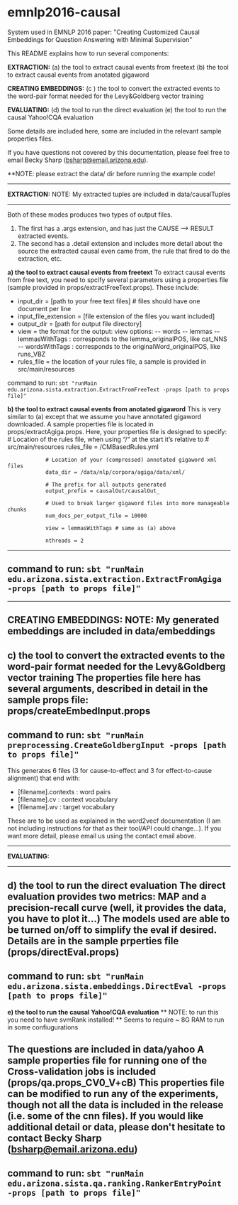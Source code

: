 # emnlp2016-causal

System used in EMNLP 2016 paper:
"Creating Customized Causal Embeddings for Question Answering with Minimal Supervision"

This README explains how to run several components:

__EXTRACTION:__
  (a) the tool to extract causal events from freetext
  (b) the tool to extract causal events from anotated gigaword
  
__CREATING EMBEDDINGS:__
  (c ) the tool to convert the extracted events to the word-pair format needed for the
      Levy&Goldberg vector training
  
__EVALUATING:__
  (d) the tool to run the direct evaluation
  (e) the tool to run the causal Yahoo!CQA evaluation
  
  Some details are included here, some are included in the relevant sample properties
	files.
	
If you have questions not covered by this documentation, please feel free to email
  Becky Sharp (bsharp@email.arizona.edu).
	
	
**NOTE: please extract the data/ dir before running the example code!

--------------------------------------------------------------------------------------------

__EXTRACTION:__
NOTE: My extracted tuples are included in data/causalTuples

--------------------------------------------------------------------------------------------
Both of these modes produces two types of output files.
1. The first has a .args extension, and has just the CAUSE --> RESULT extracted events.
2. The second has a .detail extension and includes more detail about the source the extracted causal even came from, the rule that fired to do the extraction, etc.

__a) the tool to extract causal events from freetext__
To extract causal events from free text, you need to spcify several parameters using
a properties file (sample provided in props/extractFreeText.props). These include: 
- input_dir = [path to your free text files] # files should have one document per line
- input_file_extension = [file extension of the files you want included]
- output_dir = [path for output file directory]
- view = the format for the output:
 							view options:
							    -- words
								-- lemmas
								-- lemmasWithTags : corresponds to the lemma_originalPOS, like cat_NNS
								-- wordsWithTags	: corresponds to the originalWord_originalPOS, like runs_VBZ
- rules_file = the location of your rules file, a sample is provided in src/main/resources

command to run:
`sbt "runMain edu.arizona.sista.extraction.ExtractFromFreeText -props [path to props file]"`


__b) the tool to extract causal events from anotated gigaword__
This is very similar to (a) except that we assume you have annotated gigaword downloaded.
A sample properties file is located in props/extractAgiga.props.  Here, your properties file is
designed to specify:
                # Location of the rules file, when using “/“ at the start it’s relative to 
				# src/main/resources
				rules_file = /CMBasedRules.yml
				
				# Location of your (compressed) annotated gigaword xml files
				data_dir = /data/nlp/corpora/agiga/data/xml/
				
				# The prefix for all outputs generated
				output_prefix = causalOut/causalOut_
				
				# Used to break larger gigaword files into more manageable chunks
				num_docs_per_output_file = 10000
				
				view = lemmasWithTags # same as (a) above
				
				nthreads = 2
---------------
command to run:
`sbt "runMain edu.arizona.sista.extraction.ExtractFromAgiga -props [path to props file]"`
---------------
						
--------------------------------------------------------------------------------------------
__CREATING EMBEDDINGS:__
	NOTE:  My generated embeddings are included in data/embeddings
--------------------------------------------------------------------------------------------
__c) the tool to convert the extracted events to the word-pair format needed for the Levy&Goldberg vector training__
The properties file here has several arguments, described in detail in the sample props file: props/createEmbedInput.props
---------------
command to run:
`sbt "runMain preprocessing.CreateGoldbergInput -props [path to props file]"`
---------------
			
This generates 6 files (3 for cause-to-effect and 3 for effect-to-cause alignment) that end with:
 - [filename].contexts : word pairs
 - [filename].cv : context vocabulary
 - [filename].wv : target vocabulary
	
These are to be used as explained in the word2vecf documentation (I am not including instructions for that as their tool/API could change...).  If you want more detail, please email us using the contact email above.

--------------------------------------------------------------------------------------------  
__EVALUATING:__

--------------------------------------------------------------------------------------------  

__d) the tool to run the direct evaluation__
The direct evaluation provides two metrics: MAP and a precision-recall curve (well, it provides the data, you have to plot it...)
The models used are able to be turned on/off to simplify the eval if desired.  Details are in the sample prperties file (props/directEval.props)
---------------
command to run:
`sbt "runMain edu.arizona.sista.embeddings.DirectEval -props [path to props file]"`
---------------
	
__e) the tool to run the causal Yahoo!CQA evaluation__
		** NOTE: to run this you need to have svmRank installed!
		** Seems to require ~ 8G RAM to run in some confiugurations
		
The questions are included in data/yahoo
A sample properties file for running one of the Cross-validation jobs is included (props/qa.props_CV0_V+cB)
This properties file can be modified to run any of the experiments, though not all the data is included in the release (i.e. some of the cnn files).  If you would like additional detail or data, please don't hesitate to contact Becky Sharp (bsharp@email.arizona.edu)
---------------
command to run:
`sbt "runMain edu.arizona.sista.qa.ranking.RankerEntryPoint -props [path to props file]"`
---------------
